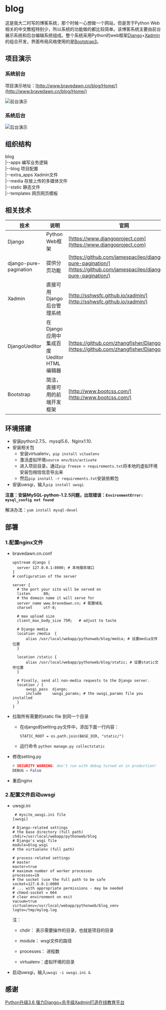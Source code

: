 # blog
这是我大二时写的博客系统，那个时候一心想做一个网站，但是苦于Python Web相关的中文教程特别少，所以系统的功能做的都比较简单。该博客系统主要由前台展示系统和后台编辑系统组成。整个系统采用Python的web框架[Django](https://www.djangoproject.com/)+[Xadmin](https://github.com/sshwsfc/xadmin)的组合开发，界面布局风格使用的是[Bootstrap3](http://www.bootcss.com/)。

## 项目演示
### 系统前台
项目演示地址：[http://www.bravedawn.cn/blog/Home/](http://www.bravedawn.cn/blog/Home/)

![前台演示](/resource/one.gif)

### 系统后台

![后台演示](/resource/two.gif)

## 组织结构
blog    
|--apps 编写业务逻辑   
|--blog 项目配置   
|--extra_apps Xadmin文件    
|--media 存放上传的多媒体文件    
|--static 静态文件     
|--templates 网页网页模板     

## 相关技术
|技术|说明|官网|
|--|--|--|
|Django|Python Web框架|[https://www.djangoproject.com](https://www.djangoproject.com)|
|django-pure-pagination|提供分页功能|[https://github.com/jamespacileo/django-pure-pagination/](https://github.com/jamespacileo/django-pure-pagination/)|
|Xadmin|直接可用Django后台管理系统|[http://sshwsfc.github.io/xadmin/](http://sshwsfc.github.io/xadmin/)|
|DjangoUeditor|在Django应用中集成百度Ueditor HTML编辑器|[https://github.com/zhangfisher/DjangoUeditor](https://github.com/zhangfisher/DjangoUeditor)|
|Bootstrap|简洁，直接可用的前端开发框架|[http://www.bootcss.com/](http://www.bootcss.com/)|

## 环境搭建
- 安装python2.7.5、mysql5.6、Nginx1.10.
- 安装相关包
  - 安装virtualenv，`pip install vitualenv`
  - 激活虚拟环境`source env/bin/activate`
  - 进入项目目录，通过` pip freeze > requirements.txt `将本地的虚拟环境安装包相信信息导出来
  - 然后`pip install -r requirements.txt`安装依赖包
- 安装uwsgi，输入`pip install uwsgi`

**注意：安装MySQL-python-1.2.5问题，出现错误：`EnvironmentError: mysql_config not found`**

解决办法：`yum install mysql-devel`
## 部署
### 1.配置nginx文件

- bravedawn.cn.conf

  ```nginx
  upstream django {
  	server 127.0.0.1:8000; # 本地服务端口
  }
  # configuration of the server
  
  server {
  	# the port your site will be served on
  	listen      80;
  	# the domain name it will serve for
  	server_name www.bravedawn.cn; # 配置域名
  	charset     utf-8;
  
  	# max upload size
  	client_max_body_size 75M;   # adjust to taste
  
  	# Django media
  	location /media  {
  	    alias /usr/local/webapp/pythonweb/blog/media; # 设置media文件位置
  	}
  
  	location /static {
  	    alias /usr/local/webapp/pythonweb/blog/static; # 设置static文件位置
  	}
  
  	# Finally, send all non-media requests to the Django server.
  	location / {
  	    uwsgi_pass  django;
  	    include     uwsgi_params; # the uwsgi_params file you installed
  	}
  }
  ```

- 拉取所有需要的static file 到同一个目录

  - 在django的setting.py文件中，添加下面一行内容：

    ```STATIC_ROOT = os.path.join(BASE_DIR, "static/")```

  - 运行命令
    `python manage.py collectstatic`

- 修改setting.py

  ```python
  # SECURITY WARNING: don't run with debug turned on in production!
  DEBUG = False
  ```

- 重启nginx

### 2.配置文件启动uwsgi

- uwsgi.ini

  ```
   # mysite_uwsgi.ini file
  [uwsgi]
  
  # Django-related settings
  # the base directory (full path)
  chdir=/usr/local/webapp/pythonweb/blog
  # Django's wsgi file
  module=blog.wsgi
  # the virtualenv (full path)
  
  # process-related settings
  # master
  master=true
  # maximum number of worker processes
  processes=10
  # the socket (use the full path to be safe
  socket=127.0.0.1:8000
  # ... with appropriate permissions - may be needed
  # chmod-socket = 664
  # clear environment on exit
  vacuum=true
  virtualenv=/usr/local/webapp/pythonweb/blog_venv
  logto=/tmp/mylog.log
  ```

  注：

  - chdir： 表示需要操作的目录，也就是项目的目录
        
  - module： wsgi文件的路径
        
  - processes： 进程数
        
  - virtualenv：虚拟环境的目录

- 启动uwsgi，输入`uwsgi -i uwsgi.ini &`
## 感谢
[Python升级3.6 强力Django+杀手级Xadmin打造在线教育平台](https://coding.imooc.com/learn/list/78.html)


